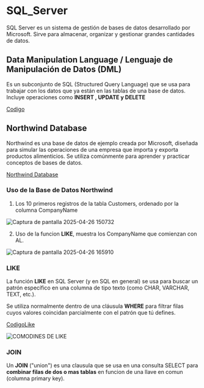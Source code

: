 # SQL_Server
SQL Server es un sistema de gestión de bases de datos desarrollado por Microsoft. Sirve para almacenar, organizar y gestionar grandes cantidades de datos.

##  Data Manipulation Language / Lenguaje de Manipulación de Datos (DML)
Es un subconjunto de SQL (Structured Query Language) que se usa para trabajar con los datos que ya están en las tablas de una base de datos. Incluye operaciones como **INSERT , UPDATE y DELETE**

[Codigo](https://github.com/RosaDavila77/SQL_Server/commit/00cbd40e54db31e230698c4a878e4381972fc0f6)

## Northwind Database
Northwind es una base de datos de ejemplo creada por Microsoft, diseñada para simular las operaciones de una empresa que importa y exporta productos alimenticios. Se utiliza comúnmente para aprender y practicar conceptos de bases de datos.

[Northwind Database](https://github.com/RosaDavila77/SQL_Server/blob/main/northwind.sql)

### Uso de la Base de Datos Northwind

1. Los 10 primeros registros de la tabla Customers, ordenado por la columna CompanyName

![Captura de pantalla 2025-04-26 150732](https://github.com/user-attachments/assets/7478bb02-bba3-4723-9d3c-c6b73b617a87)

2. Uso de la funcion **LIKE**, muestra los CompanyName que comienzan con AL.

![Captura de pantalla 2025-04-26 165910](https://github.com/user-attachments/assets/56c69edf-6793-47ff-b518-c780df9dfc64)

### LIKE

La función **LIKE** en SQL Server (y en SQL en general) se usa para buscar un patrón específico en una columna de tipo texto (como CHAR, VARCHAR, TEXT, etc.).

Se utiliza normalmente dentro de una cláusula **WHERE** para filtrar filas cuyos valores coincidan parcialmente con el patrón que tú defines.

[CodigoLike](https://github.com/RosaDavila77/SQL_Server/blob/main/RECOMENDACIONE.sql)

![COMODINES DE LIKE](https://github.com/user-attachments/assets/94352c92-f01e-4ddb-bde1-de56779aa75a)

### JOIN

Un **JOIN** ("union") es una clausula que se usa en una consulta SELECT para **combinar filas de dos o mas tablas** en funcion de una llave en comun (columna primary key).
